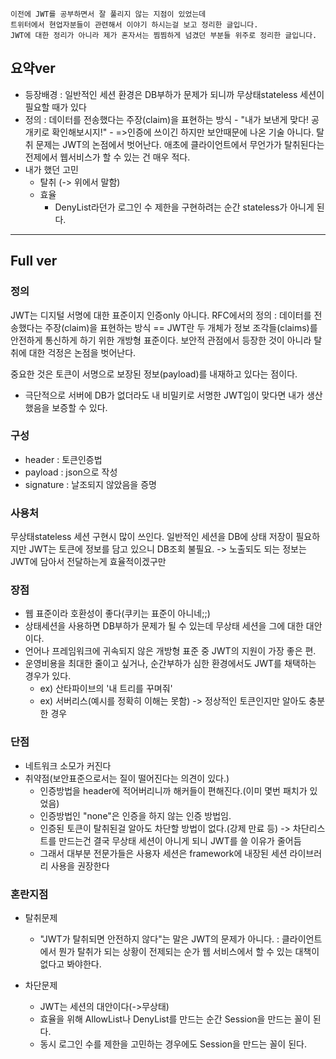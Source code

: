 ```
이전에 JWT를 공부하면서 잘 풀리지 않는 지점이 있었는데
트위터에서 현업자분들이 관련해서 이야기 하시는걸 보고 정리한 글입니다.
JWT에 대한 정리가 아니라 제가 혼자서는 찜찜하게 넘겼던 부분들 위주로 정리한 글입니다.
```

## 요약ver
- 등장배경 : 일반적인 세션 환경은 DB부하가 문제가 되니까 무상태stateless 세션이 필요할 때가 있다
- 정의 : 데이터를 전송했다는 주장(claim)을 표현하는 방식
	  - "내가 보낸게 맞다! 공개키로 확인해보시지!"
	  - =>인증에 쓰이긴 하지만 보안때문에 나온 기술 아니다.
	          탈취 문제는 JWT의 논점에서 벗어난다.
	          애초에 클라이언트에서 무언가가 탈취된다는 전제에서 웹서비스가 할 수 있는 건 매우 적다.
- 내가 했던 고민
	- 탈취 (-> 위에서 말함)
	- 효율 
		- DenyList라던가 로그인 수 제한을 구현하려는 순간 stateless가 아니게 된다.

---
## Full ver

### 정의
JWT는 디지털 서명에 대한 표준이지 인증only 아니다.
RFC에서의 정의 : 데이터를 전송했다는 주장(claim)을 표현하는 방식
== JWT란 두 개체가 정보 조각들(claims)를 안전하게 통신하게 하기 위한 개방형 표준이다.
보안적 관점에서 등장한 것이 아니라 탈취에 대한 걱정은 논점을 벗어난다.

중요한 것은 토큰이 서명으로 보장된 정보(payload)를 내재하고 있다는 점이다.
- 극단적으로 서버에 DB가 없더라도 내 비밀키로 서명한 JWT임이 맞다면 내가 생산했음을 보증할 수 있다.



### 구성
- header : 토큰인증법
- payload : json으로 작성
- signature : 날조되지 않았음을 증명

### 사용처
무상태stateless 세션 구현시 많이 쓰인다.
일반적인 세션을 DB에 상태 저장이 필요하지만 JWT는 토큰에 정보를 담고 있으니 DB조회 불필요.
-> 노출되도 되는 정보는 JWT에 담아서 전달하는게 효율적이겠구만

### 장점
- 웹 표준이라 호환성이 좋다(쿠키는 표준이 아니네;;)
- 상태세션을 사용하면 DB부하가 문제가 될 수 있는데 무상태 세션을 그에 대한 대안이다.
- 언어나 프레임워크에 귀속되지 않은 개방형 표준 중 JWT의 지원이 가장 좋은 편.
- 운영비용을 최대한 줄이고 싶거나, 순간부하가 심한 환경에서도 JWT를 채택하는 경우가 있다.
	- ex) 산타파이브의 '내 트리를 꾸며줘'
	- ex) 서버리스(예시를 정확히 이해는 못함) -> 정상적인 토큰인지만 알아도 충분한 경우


### 단점
- 네트워크 소모가 커진다
- 취약점(보안표준으로서는 질이 떨어진다는 의견이 있다.)
	- 인증방법을 header에 적어버리니까 해커들이 편해진다.(이미 몇번 패치가 있었음)
	- 인증방법인 "none"은 인증을 하지 않는 인증 방법임.
	- 인증된 토큰이 탈취된걸 알아도 차단할 방법이 없다.(강제 만료 등)
	  -> 차단리스트를 만드는건 결국 무상태 세션이 아니게 되니 JWT를 쓸 이유가 줄어듬
	- 그래서 대부분 전문가들은 사용자 세션은 framework에 내장된 세션 라이브러리 사용을 권장한다



### 혼란지점
- 탈취문제
	- "JWT가 탈취되면 안전하지 않다"는 말은 JWT의 문제가 아니다. 
	  : 클라이언트에서 뭔가 탈취가 되는 상황이 전제되는 순가 웹 서비스에서 할 수 있는 대책이 없다고 봐야한다.
  
- 차단문제
	- JWT는 세션의 대안이다(->무상태)
	- 효율을 위해 AllowList나 DenyList를 만드는 순간 Session을 만드는 꼴이 된다.
	- 동시 로그인 수를 제한을 고민하는 경우에도 Session을 만드는 꼴이 된다.



